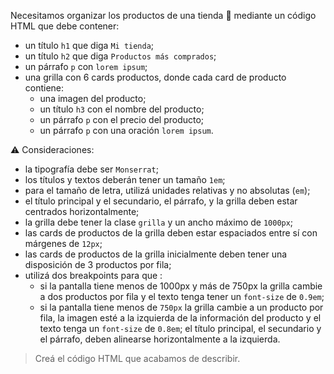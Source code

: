 Necesitamos organizar los productos de una tienda :convenience_store: mediante un código HTML que debe contener:

- un título `h1` que diga `Mi tienda`;
- un título `h2` que diga `Productos más comprados`;
- un párrafo `p` con `lorem ipsum`;
- una grilla con 6 cards productos, donde cada card de producto contiene:
  - una imagen del producto;
  - un título `h3` con el nombre del producto;
  - un párrafo `p` con el precio del producto;
  - un párrafo `p` con una oración `lorem ipsum`.

:warning: Consideraciones:

- la tipografía debe ser `Monserrat`;  
- los títulos y textos deberán tener un tamaño `1em`;
- para el tamaño de letra, utilizá unidades relativas y no absolutas (`em`);
- el título principal y el secundario, el párrafo, y la grilla deben estar centrados horizontalmente;
- la grilla debe tener la clase `grilla` y un ancho máximo de `1000px`;
- las cards de productos de la grilla deben estar espaciados entre sí con márgenes de `12px`;
- las cards de productos de la grilla inicialmente deben tener una disposición de 3 productos por fila;
- utilizá dos breakpoints para que :
  - si la pantalla tiene menos de 1000px y más de 750px la grilla cambie a dos productos por fila y el texto tenga tener un `font-size` de `0.9em`;
  - si la pantalla tiene menos de `750px` la grilla cambie a un producto por fila, la imagen esté a la izquierda de la información del producto y el texto tenga un `font-size` de `0.8em`; el título principal, el secundario y el párrafo, deben alinearse horizontalmente a la izquierda.

> Creá el código HTML que acabamos de describir.